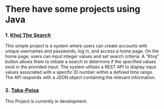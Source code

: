 # There have some projects using Java
### 1. [Khoj The Search](https://github.com/ImranHossain00/Simple-Projects-with-JAVA/tree/main/Khoj-The-Search)
This simple project is a system where users can create accounts with unique usernames
and passwords, log in, and access a home page. On the home page, users can input
integer values and set search criteria. A "Khoj" button allows them 
to initiate a search to determine if the specified values exist in 
the provided input. The system utilizes a REST API to display input values
associated with a specific ID number within a defined time range. The
API responds with a JSON object containing the relevant information.

### 2. [Taka-Poisa](https://github.com/ImranHossainFakir/Simple-Projects-with-JAVA/tree/main/Taka-Poisa)
This Project is currently in development.
